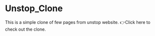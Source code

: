 # Unstop_Clone
This is a simple clone of few pages from unstop website. 👉Click here to check out the clone.
